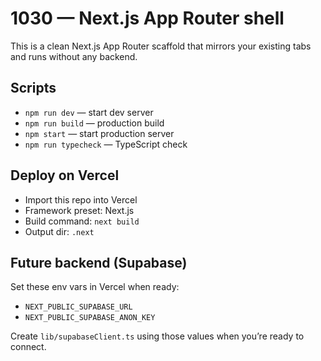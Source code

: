 # 1030 — Next.js App Router shell

This is a clean Next.js App Router scaffold that mirrors your existing tabs and runs without any backend.

## Scripts
- `npm run dev` — start dev server
- `npm run build` — production build
- `npm start` — start production server
- `npm run typecheck` — TypeScript check

## Deploy on Vercel
- Import this repo into Vercel
- Framework preset: Next.js
- Build command: `next build`
- Output dir: `.next`

## Future backend (Supabase)
Set these env vars in Vercel when ready:
- `NEXT_PUBLIC_SUPABASE_URL`
- `NEXT_PUBLIC_SUPABASE_ANON_KEY`

Create `lib/supabaseClient.ts` using those values when you’re ready to connect.

